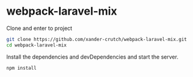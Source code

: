 # webpack-laravel-mix

Clone and enter to project

```sh
git clone https://github.com/xander-crutch/webpack-laravel-mix.git
cd webpack-laravel-mix
```

Install the dependencies and devDependencies and start the server.

```sh
npm install
```